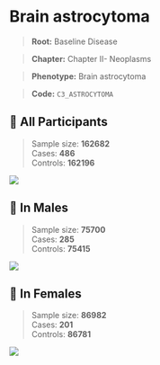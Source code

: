 # Brain astrocytoma

> **Root:** Baseline Disease  

> **Chapter:** Chapter II- Neoplasms  

> **Phenotype:** Brain astrocytoma  

> **Code:** `C3_ASTROCYTOMA`

## 🧪 All Participants  
> Sample size: **162682**  
> Cases: **486**  
> Controls: **162196**
<img src="/Disease/Figures/ALL/Incidence/C3_ASTROCYTOMA.png"/>
<CsvTable src="/Disease_Data/ALL/Incidence/COX_C3_ASTROCYTOMA.csv" label="🔍 View full results" />

## 👨 In Males  
> Sample size: **75700**  
> Cases: **285**  
> Controls: **75415**
<img src="/Disease/Figures/Male/Incidence/C3_ASTROCYTOMA.png"/>
<CsvTable src="/Disease_Data/Male/Incidence/COX_C3_ASTROCYTOMA.csv" label="🔍 View full results" />

## 👩 In Females  
> Sample size: **86982**  
> Cases: **201**  
> Controls: **86781**
<img src="/Disease/Figures/Female/Incidence/C3_ASTROCYTOMA.png"/>
<CsvTable src="/Disease_Data/Female/Incidence/COX_C3_ASTROCYTOMA.csv" label="🔍 View full results" />
